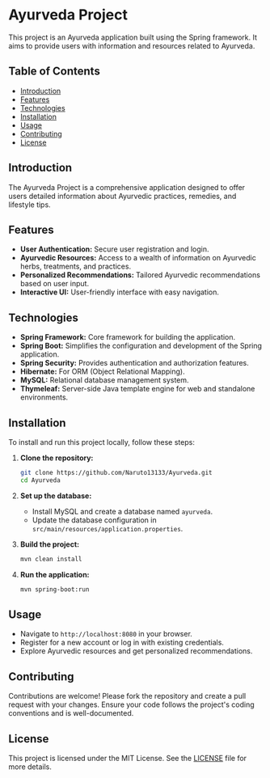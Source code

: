# Ayurveda Project

This project is an Ayurveda application built using the Spring framework. It aims to provide users with information and resources related to Ayurveda.

## Table of Contents

- [Introduction](#introduction)
- [Features](#features)
- [Technologies](#technologies)
- [Installation](#installation)
- [Usage](#usage)
- [Contributing](#contributing)
- [License](#license)

## Introduction

The Ayurveda Project is a comprehensive application designed to offer users detailed information about Ayurvedic practices, remedies, and lifestyle tips.

## Features

- **User Authentication:** Secure user registration and login.
- **Ayurvedic Resources:** Access to a wealth of information on Ayurvedic herbs, treatments, and practices.
- **Personalized Recommendations:** Tailored Ayurvedic recommendations based on user input.
- **Interactive UI:** User-friendly interface with easy navigation.

## Technologies

- **Spring Framework:** Core framework for building the application.
- **Spring Boot:** Simplifies the configuration and development of the Spring application.
- **Spring Security:** Provides authentication and authorization features.
- **Hibernate:** For ORM (Object Relational Mapping).
- **MySQL:** Relational database management system.
- **Thymeleaf:** Server-side Java template engine for web and standalone environments.

## Installation

To install and run this project locally, follow these steps:

1. **Clone the repository:**
    ```sh
    git clone https://github.com/Naruto13133/Ayurveda.git
    cd Ayurveda
    ```

2. **Set up the database:**
    - Install MySQL and create a database named `ayurveda`.
    - Update the database configuration in `src/main/resources/application.properties`.

3. **Build the project:**
    ```sh
    mvn clean install
    ```

4. **Run the application:**
    ```sh
    mvn spring-boot:run
    ```

## Usage

- Navigate to `http://localhost:8080` in your browser.
- Register for a new account or log in with existing credentials.
- Explore Ayurvedic resources and get personalized recommendations.

## Contributing

Contributions are welcome! Please fork the repository and create a pull request with your changes. Ensure your code follows the project's coding conventions and is well-documented.

## License

This project is licensed under the MIT License. See the [LICENSE](LICENSE) file for more details.
